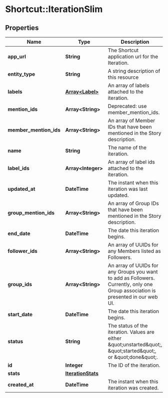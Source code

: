 # Shortcut::IterationSlim

## Properties
Name | Type | Description | Notes
------------ | ------------- | ------------- | -------------
**app_url** | **String** | The Shortcut application url for the Iteration. | 
**entity_type** | **String** | A string description of this resource | 
**labels** | [**Array&lt;Label&gt;**](Label.md) | An array of labels attached to the iteration. | 
**mention_ids** | **Array&lt;String&gt;** | Deprecated: use member_mention_ids. | 
**member_mention_ids** | **Array&lt;String&gt;** | An array of Member IDs that have been mentioned in the Story description. | 
**name** | **String** | The name of the iteration. | 
**label_ids** | **Array&lt;Integer&gt;** | An array of label ids attached to the iteration. | 
**updated_at** | **DateTime** | The instant when this iteration was last updated. | 
**group_mention_ids** | **Array&lt;String&gt;** | An array of Group IDs that have been mentioned in the Story description. | 
**end_date** | **DateTime** | The date this iteration begins. | 
**follower_ids** | **Array&lt;String&gt;** | An array of UUIDs for any Members listed as Followers. | 
**group_ids** | **Array&lt;String&gt;** | An array of UUIDs for any Groups you want to add as Followers. Currently, only one Group association is presented in our web UI. | 
**start_date** | **DateTime** | The date this iteration begins. | 
**status** | **String** | The status of the iteration. Values are either \&quot;unstarted\&quot;, \&quot;started\&quot;, or \&quot;done\&quot;. | 
**id** | **Integer** | The ID of the iteration. | 
**stats** | [**IterationStats**](IterationStats.md) |  | 
**created_at** | **DateTime** | The instant when this iteration was created. | 

